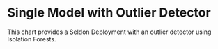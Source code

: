 # Single Model with Outlier Detector

This chart provides a Seldon Deployment with an outlier detector using Isolation Forests.

